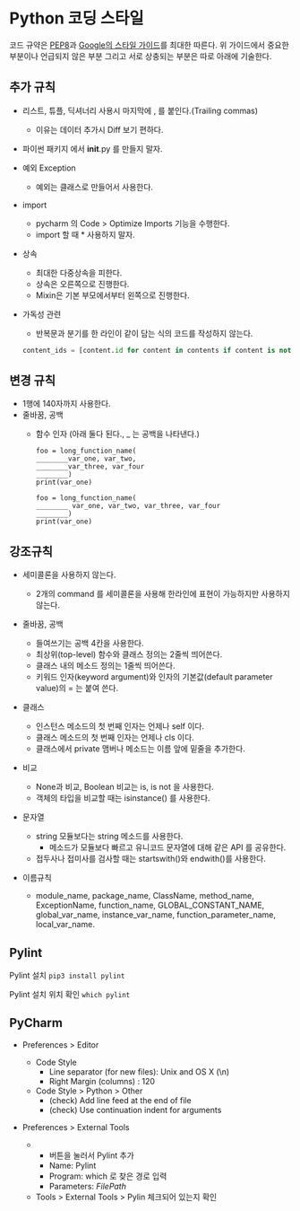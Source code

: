 # Python 코딩 스타일

코드 규약은 [PEP8](https://www.python.org/dev/peps/pep-0008/)과 [Google의 스타일 가이드](https://google.github.io/styleguide/pyguide.html)를 최대한 따른다.
위 가이드에서 중요한 부분이나 언급되지 않은 부분 그리고 서로 상충되는 부분은 따로 아래에 기술한다.


## 추가 규칙
- 리스트, 튜플, 딕셔너리 사용시 마지막에 , 를 붙인다.(Trailing commas)
  - 이유는 데이터 추가시 Diff 보기 편하다.

- 파이썬 패키지 에서 __init__.py 를 만들지 말자.

- 예외 Exception
  - 예외는 클래스로 만들어서 사용한다.
  
- import 
  - pycharm 의 Code > Optimize Imports 기능을 수행한다.
  - import 할 때 * 사용하지 말자.

- 상속
  - 최대한 다중상속을 피한다.
  - 상속은 오른쪽으로 진행한다.
  - Mixin은 기본 부모에서부터 왼쪽으로 진행한다.

- 가독성 관련
    - 반복문과 분기를 한 라인이 같이 담는 식의 코드를 작성하지 않는다.
    ```python
    content_ids = [content.id for content in contents if content is not None]
    ```

## 변경 규칙
- 1행에 140자까지 사용한다.
- 줄바꿈, 공백
  - 함수 인자 (아래 둘다 된다., _ 는 공백을 나타낸다.)
  
    ```
    foo = long_function_name(
    ________var_one, var_two,
    ________var_three, var_four
    ________)
    print(var_one)
    ```
    ```
    foo = long_function_name(
    ________ var_one, var_two, var_three, var_four
    ________)
    print(var_one)
    ```

## 강조규칙

- 세미콜론을 사용하지 않는다. 
  - 2개의 command 를 세미콜론을 사용해 한라인에 표현이 가능하지만 사용하지 않는다.
  
- 줄바꿈, 공백
  - 들여쓰기는 공백 4칸을 사용한다.
  - 최상위(top-level) 함수와 클래스 정의는 2줄씩 띄어쓴다.
  - 클래스 내의 메소드 정의는 1줄씩 띄어쓴다.
  - 키워드 인자(keyword argument)와 인자의 기본값(default parameter value)의 = 는 붙여 쓴다.
    
- 클래스
  - 인스턴스 메소드의 첫 번째 인자는 언제나 self 이다.
  - 클래스 메소드의 첫 번째 인자는 언제나 cls 이다.
  - 클래스에서 private 맴버나 메소드는 이름 앞에 밑줄을 추가한다.

- 비교
  - None과 비교, Boolean 비교는 is, is not 을 사용한다.
  - 객체의 타입을 비교할 때는 isinstance() 를 사용한다.

- 문자열
  - string 모듈보다는 string 메소드를 사용한다.
    - 메소드가 모듈보다 빠르고 유니코드 문자열에 대해 같은 API 를 공유한다.
  - 접두사나 접미사를 검사할 때는 startswith()와 endwith()를 사용한다.

- 이름규칙
  - module_name, package_name, ClassName, method_name, ExceptionName, function_name, GLOBAL_CONSTANT_NAME, global_var_name, instance_var_name, function_parameter_name, local_var_name.


## Pylint

Pylint 설치
`pip3 install pylint`

Pylint 설치 위치 확인
`which pylint`


## PyCharm

- Preferences > Editor
  - Code Style
    - Line separator (for new files): Unix and OS X (\n)
    - Right Margin (columns) : 120
  - Code Style > Python >  Other
    - (check) Add line feed at the end of file
    - (check) Use continuation indent for arguments

- Preferences > External Tools
  - + 버튼을 눌러서 Pylint 추가
    - Name: Pylint
    - Program: which 로 찾은 경로 입력
    - Parameters: $FilePath$
  - Tools > External Tools > Pylin 체크되어 있는지 확인
